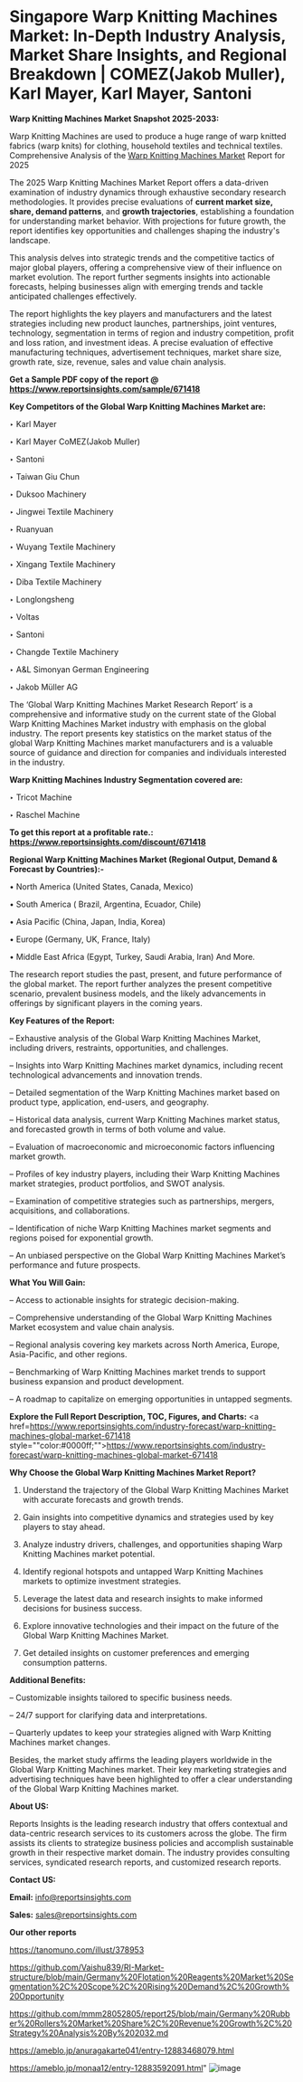 # Singapore Warp Knitting Machines Market: In-Depth Industry Analysis, Market Share Insights, and Regional Breakdown | COMEZ(Jakob Muller), Karl Mayer, Karl Mayer, Santoni

<strong>Warp Knitting Machines Market Snapshot 2025-2033:</strong>

Warp Knitting Machines are used to produce a huge range of warp knitted fabrics (warp knits) for clothing, household textiles and technical textiles. Comprehensive Analysis of the <a href=https://www.reportsinsights.com/sample/671418>Warp Knitting Machines Market</a> Report for 2025

The 2025 Warp Knitting Machines Market Report offers a data-driven examination of industry dynamics through exhaustive secondary research methodologies. It provides precise evaluations of <strong>current market size, share, demand patterns</strong>, and <strong>growth trajectories</strong>, establishing a foundation for understanding market behavior. With projections for future growth, the report identifies key opportunities and challenges shaping the industry's landscape.

This analysis delves into strategic trends and the competitive tactics of major global players, offering a comprehensive view of their influence on market evolution. The report further segments insights into actionable forecasts, helping businesses align with emerging trends and tackle anticipated challenges effectively.

The report highlights the key players and manufacturers and the latest strategies including new product launches, partnerships, joint ventures, technology, segmentation in terms of region and industry competition, profit and loss ration, and investment ideas. A precise evaluation of effective manufacturing techniques, advertisement techniques, market share size, growth rate, size, revenue, sales and value chain analysis.

<strong>Get a Sample PDF copy of the report @ <a href=https://www.reportsinsights.com/sample/671418 style=color:#0000ff;>https://www.reportsinsights.com/sample/671418</a></strong>

<strong>Key Competitors of the Global Warp Knitting Machines Market are:</strong>

‣ Karl Mayer

‣ Karl Mayer CoMEZ(Jakob Muller)

‣ Santoni

‣ Taiwan Giu Chun

‣ Duksoo Machinery

‣ Jingwei Textile Machinery

‣ Ruanyuan

‣ Wuyang Textile Machinery

‣ Xingang Textile Machinery

‣ Diba Textile Machinery

‣ Longlongsheng

‣ Voltas

‣ Santoni

‣ Changde Textile Machinery

‣ A&L Simonyan German Engineering

‣ Jakob Müller AG

The ‘Global Warp Knitting Machines Market Research Report’ is a comprehensive and informative study on the current state of the Global Warp Knitting Machines Market industry with emphasis on the global industry. The report presents key statistics on the market status of the global Warp Knitting Machines market manufacturers and is a valuable source of guidance and direction for companies and individuals interested in the industry.

<strong>Warp Knitting Machines Industry Segmentation covered are:</strong>

‣ Tricot Machine

‣ Raschel Machine

<strong>To get this report at a profitable rate.: <a href=https://www.reportsinsights.com/discount/671418 style=color:#0000ff;>https://www.reportsinsights.com/discount/671418</a></strong>

<strong>Regional Warp Knitting Machines Market (Regional Output, Demand &amp; Forecast by Countries):-</strong>

• North America (United States, Canada, Mexico)

• South America ( Brazil, Argentina, Ecuador, Chile)

• Asia Pacific (China, Japan, India, Korea)

• Europe (Germany, UK, France, Italy)

• Middle East Africa (Egypt, Turkey, Saudi Arabia, Iran) And More.

The research report studies the past, present, and future performance of the global market. The report further analyzes the present competitive scenario, prevalent business models, and the likely advancements in offerings by significant players in the coming years.

<strong>Key Features of the Report:</strong>

– Exhaustive analysis of the Global Warp Knitting Machines Market, including drivers, restraints, opportunities, and challenges.

– Insights into Warp Knitting Machines market dynamics, including recent technological advancements and innovation trends.

– Detailed segmentation of the Warp Knitting Machines market based on product type, application, end-users, and geography.

– Historical data analysis, current Warp Knitting Machines market status, and forecasted growth in terms of both volume and value.

– Evaluation of macroeconomic and microeconomic factors influencing market growth.

– Profiles of key industry players, including their Warp Knitting Machines market strategies, product portfolios, and SWOT analysis.

– Examination of competitive strategies such as partnerships, mergers, acquisitions, and collaborations.

– Identification of niche Warp Knitting Machines market segments and regions poised for exponential growth.

– An unbiased perspective on the Global Warp Knitting Machines Market’s performance and future prospects.

<strong>What You Will Gain:</strong>

– Access to actionable insights for strategic decision-making.

– Comprehensive understanding of the Global Warp Knitting Machines Market ecosystem and value chain analysis.

– Regional analysis covering key markets across North America, Europe, Asia-Pacific, and other regions.

– Benchmarking of Warp Knitting Machines market trends to support business expansion and product development.

– A roadmap to capitalize on emerging opportunities in untapped segments.

<strong>Explore the Full Report Description, TOC, Figures, and Charts:</strong>
<a href=https://www.reportsinsights.com/industry-forecast/warp-knitting-machines-global-market-671418 style=""color:#0000ff;"">https://www.reportsinsights.com/industry-forecast/warp-knitting-machines-global-market-671418</a>

<strong>Why Choose the Global Warp Knitting Machines Market Report?</strong>

1. Understand the trajectory of the Global Warp Knitting Machines Market with accurate forecasts and growth trends.

2. Gain insights into competitive dynamics and strategies used by key players to stay ahead.

3. Analyze industry drivers, challenges, and opportunities shaping Warp Knitting Machines market potential.

4. Identify regional hotspots and untapped Warp Knitting Machines markets to optimize investment strategies.

5. Leverage the latest data and research insights to make informed decisions for business success.

6. Explore innovative technologies and their impact on the future of the Global Warp Knitting Machines Market.

7. Get detailed insights on customer preferences and emerging consumption patterns.

<strong>Additional Benefits:</strong>

– Customizable insights tailored to specific business needs.

– 24/7 support for clarifying data and interpretations.

– Quarterly updates to keep your strategies aligned with Warp Knitting Machines market changes.

Besides, the market study affirms the leading players worldwide in the Global Warp Knitting Machines market. Their key marketing strategies and advertising techniques have been highlighted to offer a clear understanding of the Global Warp Knitting Machines market.

<strong><strong>About US</strong>:</strong>

Reports Insights is the leading research industry that offers contextual and data-centric research services to its customers across the globe. The firm assists its clients to strategize business policies and accomplish sustainable growth in their respective market domain. The industry provides consulting services, syndicated research reports, and customized research reports.

<strong>Contact US:</strong>

<p class=><b>Email:</b> <a href=mailto:info@reportsinsights.com>info@reportsinsights.com</a></p>
<p class=><b>Sales:</b> <a href=mailto:sales@reportsinsights.com>sales@reportsinsights.com</a></p>

<strong>Our other reports</strong>

<a href=https://tanomuno.com/illust/378953>https://tanomuno.com/illust/378953</a>

<a href=https://github.com/Vaishu839/RI-Market-structure/blob/main/Germany%20Flotation%20Reagents%20Market%20Segmentation%2C%20Scope%2C%20Rising%20Demand%2C%20Growth%20Opportunity>https://github.com/Vaishu839/RI-Market-structure/blob/main/Germany%20Flotation%20Reagents%20Market%20Segmentation%2C%20Scope%2C%20Rising%20Demand%2C%20Growth%20Opportunity</a>

<a href=https://github.com/mmm28052805/report25/blob/main/Germany%20Rubber%20Rollers%20Market%20Share%2C%20Revenue%20Growth%2C%20Strategy%20Analysis%20By%202032.md>https://github.com/mmm28052805/report25/blob/main/Germany%20Rubber%20Rollers%20Market%20Share%2C%20Revenue%20Growth%2C%20Strategy%20Analysis%20By%202032.md</a>

<a href=https://ameblo.jp/anuragakarte041/entry-12883468079.html>https://ameblo.jp/anuragakarte041/entry-12883468079.html</a>

<a href=https://ameblo.jp/monaa12/entry-12883592091.html>https://ameblo.jp/monaa12/entry-12883592091.html</a>"
![image](https://github.com/user-attachments/assets/97d56d5f-9c2a-4e56-b807-184bfdad94e8)
